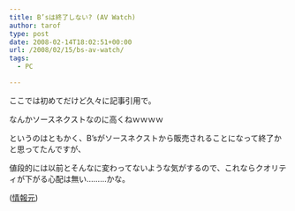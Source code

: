```yaml
---
title: B’sは終了しない? (AV Watch)
author: tarof
type: post
date: 2008-02-14T18:02:51+00:00
url: /2008/02/15/bs-av-watch/
tags:
  - PC

---
```

ここでは初めてだけど久々に記事引用で。

なんかソースネクストなのに高くねｗｗｗｗ

というのはともかく、B&#8217;sがソースネクストから販売されることになって終了かと思ってたんですが、
  
値段的には以前とそんなに変わってないような気がするので、これならクオリティが下がる心配は無い………かな。

([情報元][1])

 [1]: http://www.watch.impress.co.jp/av/docs/20080214/source.htm